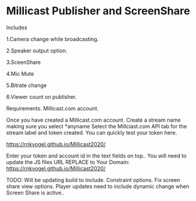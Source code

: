 # Millicast Publisher and ScreenShare
Includes


1.Camera change while broadcasting.

2.Speaker output option.

3.SceenShare

4.Mic Mute

5.Bitrate change

6.Viewer count on publisher.


Requirements.
Millicast.com account.

Once you have created a Millicast.com account.
Create a stream name making sure you select *anyname
Select the Millciast.com API tab for the stream label and token created.
You can quickly test your token here.

https://rnkvogel.github.io/Millicast2020/

Enter your token and account id in the text fields on top..
You will need to update the JS files URL
REPLACE to Your Domain:  https://rnkvogel.github.io/Millicast2020/ 

TODO:
Will be updating build to include.
Constraint options.
Fix screen share view options.
Player updates need to include dynamic change when Screen Share is active..


